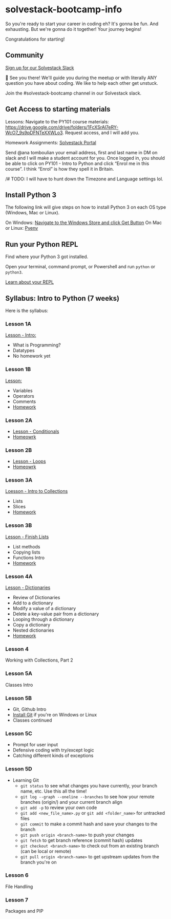 # solvestack-bootcamp-info

So you're ready to start your career in coding eh? It's gonna be fun. And exhausting. But we're gonna do it together! Your journey begins!

Congratulations for starting!

## Community

[Sign up for our Solvestack Slack](https://join.slack.com/t/solvestack/shared_invite/zt-9l9a253a-uCsIlUe8Gz4fllRGmEa~pw)

👋 See you there! We'll guide you during the meetup or with literally ANY question you have about coding. We like to help each other get unstuck.

Join the #solvestack-bootcamp channel in our Solvestack slack.

## Get Access to starting materials

Lessons:
Navigate to the PY101 course materials: https://drive.google.com/drive/folders/1FcXSrAl7eRY-WcO7_9s9pDFNTeXXWLo3. Request access, and I will add you.

Homework Assignments:
[Solvestack Portal](https://portal.solvestack.com/course/view.php?id=2)

Send @ana tomboulian your email address, first and last name in DM on slack and I will make a student account for you. Once logged in, you should be able to click on PY101 - Intro to Python and click “Enrol me in this course”. I think “Enrol” is how they spell it in Britain.

/# TODO: I will have to hunt down the Timezone and Language settings lol.


## Install Python 3

The following link will give steps on how to install Python 3 on each OS type (Windows, Mac or Linux).

On Windows: [Navigate to the Windows Store and click Get Button](https://apps.microsoft.com/store/detail/9P7QFQMJRFP7?hl=en-us&gl=US)
On Mac or Linux: [Pyenv]([https://apps.microsoft.com/store/detail/9P7QFQMJRFP7?hl=en-us&gl=US](https://akrabat.com/creating-virtual-environments-with-pyenv/))


## Run your Python REPL

Find where your Python 3 got installed.

Open your terminal, command prompt, or Powershell and run `python` or `python3`.

[Learn about your REPL](https://codewith.mu/en/tutorials/1.0/repl)

## Syllabus: Intro to Python (7 weeks)

Here is the syllabus:

### Lesson 1A
[Lesson - Intro:](https://colab.research.google.com/drive/1MEOd37KxEUIRqFo9wURjAsfCrRM3kJP5?usp=sharing)

* What is Programming?
* Datatypes
* No homework yet


### Lesson 1B

[Lesson:](https://colab.research.google.com/drive/1ntkv6n7EQHucTGYY0UV_kltiZrrIHKtI?usp=sharing)
* Variables
* Operators
* Comments
* [Homework](https://portal.solvestack.com/mod/vpl/view.php?id=2)

### Lesson 2A
* [Lesson - Conditionals](https://colab.research.google.com/drive/1zAXuX0zGYYlVclX-d__8ELHTy2guWySE?usp=sharing)
* [Homeowrk](https://portal.solvestack.com/mod/vpl/view.php?id=3)

### Lesson 2B
* [Lesson - Loops](https://colab.research.google.com/drive/1hn_4ltGXwUG6cI7nuD01AAqn0u13DUAI?usp=sharing)
* [Homeowrk](https://portal.solvestack.com/mod/vpl/view.php?id=3)

### Lesson 3A
[Loesson - Intro to Collections](https://colab.research.google.com/drive/1lBeQsbTohN-W1bw9bnUDlQPNWHvCGgaQ?usp=sharing)
* Lists
* Slices
* [Homework](https://portal.solvestack.com/mod/vpl/view.php?id=5)

### Lesson 3B
[Lesson - Finish Lists](https://colab.research.google.com/drive/1lBeQsbTohN-W1bw9bnUDlQPNWHvCGgaQ?usp=sharing)
* List methods
* Copying lists
* Functions Intro
* [Homework](https://portal.solvestack.com/mod/vpl/view.php?id=5)

### Lesson 4A
[Lesson - Dictionaries](https://colab.research.google.com/drive/19tpKwxAWSewCGqhnwL3aja75jRoBMHIn?usp=sharing)
* Review of Dictionaries
* Add to a dictionary
* Modify a value of a dictionary
* Delete a key-value pair from a dictionary
* Looping through a dictionary
* Copy a dictionary
* Nested dictionaries
* [Homework](https://portal.solvestack.com/mod/vpl/view.php?id=5)

### Lesson 4
Working with Collections, Part 2

### Lesson 5A
Classes Intro

### Lesson 5B
* Git, Github Intro
* [Install Git](https://github.com/git-guides/install-git) if you're on Windows or Linux
* Classes continued

### Lesson 5C
* Prompt for user input
* Defensive coding with try/except logic
* Catching different kinds of exceptions

### Lesson 5D
* Learning Git
  *  `git status` to see what changes you have currently, your branch name, etc. Use this all the time!
  *  `git log --graph --oneline --branches` to see how your remote branches (origin/<branchname>) and your current branch align
  *  `git add -p` to review your own code
  *  `git add <new_file_name>.py` or `git add <folder_name>` for untracked files
  *  `git commit` to make a commit hash and save your changes to the branch
  *  `git push origin <branch-name>` to push your changes
  *  `git fetch` to get branch reference (commit hash) updates
  *  `git checkout <branch-name>` to check out from an existing branch (can be local or remote)
  *  `git pull origin <branch-name>` to get upstream updates from the branch you're on
  

### Lesson 6
File Handling

### Lesson 7
Packages and PIP
